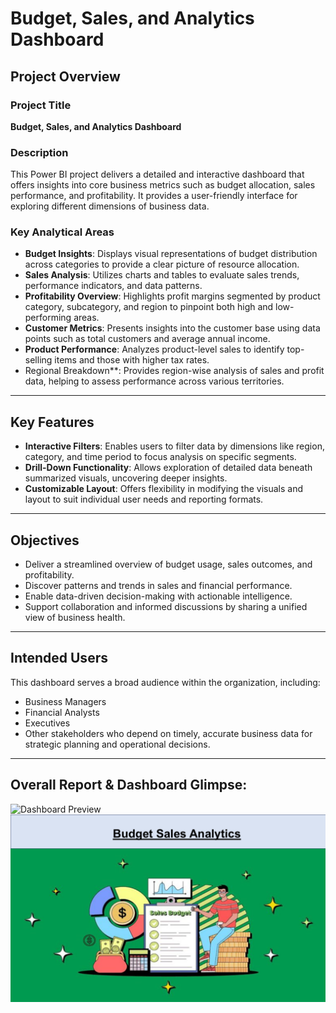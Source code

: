 # Budget, Sales, and Analytics Dashboard

##  Project Overview

###  Project Title
**Budget, Sales, and Analytics Dashboard**

###  Description
This Power BI project delivers a detailed and interactive dashboard that offers insights into core business metrics such as budget allocation, sales performance, and profitability. It provides a user-friendly interface for exploring different dimensions of business data.

###  Key Analytical Areas

- **Budget Insights**: Displays visual representations of budget distribution across categories to provide a clear picture of resource allocation.
- **Sales Analysis**: Utilizes charts and tables to evaluate sales trends, performance indicators, and data patterns.
- **Profitability Overview**: Highlights profit margins segmented by product category, subcategory, and region to pinpoint both high and low-performing areas.
- **Customer Metrics**: Presents insights into the customer base using data points such as total customers and average annual income.
- **Product Performance**: Analyzes product-level sales to identify top-selling items and those with higher tax rates.
- Regional Breakdown**: Provides region-wise analysis of sales and profit data, helping to assess performance across various territories.


---

##  Key Features

- **Interactive Filters**: Enables users to filter data by dimensions like region, category, and time period to focus analysis on specific segments.
- **Drill-Down Functionality**: Allows exploration of detailed data beneath summarized visuals, uncovering deeper insights.
- **Customizable Layout**: Offers flexibility in modifying the visuals and layout to suit individual user needs and reporting formats.

---

##  Objectives

- Deliver a streamlined overview of budget usage, sales outcomes, and profitability.
- Discover patterns and trends in sales and financial performance.
- Enable data-driven decision-making with actionable intelligence.
- Support collaboration and informed discussions by sharing a unified view of business health.

---

##  Intended Users

This dashboard serves a broad audience within the organization, including:

- Business Managers
- Financial Analysts
- Executives
- Other stakeholders who depend on timely, accurate business data for strategic planning and operational decisions.

---

## Overall Report & Dashboard Glimpse:

![Dashboard Preview](./Dashbord_screenshot.png)
![LOGO Preview](./LOGO.png)




